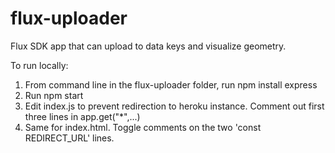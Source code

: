 # flux-uploader
Flux SDK app that can upload to data keys and visualize geometry.

To run locally:
1. From command line in the flux-uploader folder, run npm install express
2. Run npm start
3. Edit index.js to prevent redirection to heroku instance. Comment out first three lines in app.get("*",...)
4. Same for index.html. Toggle comments on the two 'const REDIRECT_URL' lines.